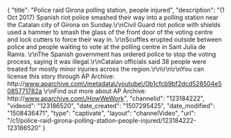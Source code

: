 {
    "title": "Police raid Girona polling station, people injured",
    "description": "(1 Oct 2017) Spanish riot police smashed their way into a polling station near the Catalan city of Girona on Sunday.\r\nCivil Guard riot police with shields used a hammer to smash the glass of the front door of the voting centre and lock cutters to force their way in. \r\nScuffles erupted outside between police and people waiting to vote at the polling centre in Sant Julia de Ramis. \r\nThe Spanish government has ordered police to stop the voting process, saying it was illegal.\r\nCatalan officials said 38 people were treated for mostly minor injuries across the region.\r\n\r\n\r\nYou can license this story through AP Archive: http:\/\/www.aparchive.com\/metadata\/youtube\/0b1cfcb9bf2dcd528504e5085771782a \r\nFind out more about AP Archive: http:\/\/www.aparchive.com\/HowWeWork",
    "channelid": "123184222",
    "videoid": "123186520",
    "date_created": "1507295425",
    "date_modified": "1508436471",
    "type": "captivate",
    "layout": "channelVideo",
    "url": "\/c1\/police-raid-girona-polling-station-people-injured\/123184222-123186520"
}
